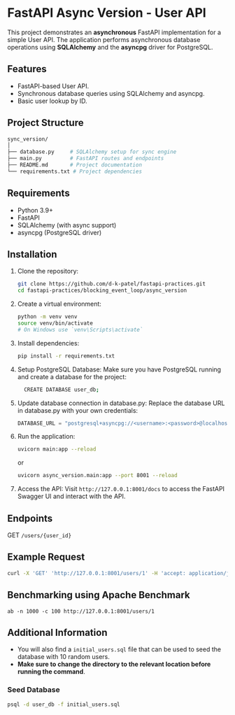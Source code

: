 # FastAPI Async Version - User API

This project demonstrates an **asynchronous** FastAPI implementation for a simple User API. The application performs asynchronous database operations using **SQLAlchemy** and the **asyncpg** driver for PostgreSQL.

## Features
- FastAPI-based User API.
- Synchronous database queries using SQLAlchemy and asyncpg.
- Basic user lookup by ID.

## Project Structure
```bash
sync_version/
│
├── database.py     # SQLAlchemy setup for sync engine
├── main.py         # FastAPI routes and endpoints
├── README.md       # Project documentation
└── requirements.txt # Project dependencies
```


## Requirements
- Python 3.9+
- FastAPI
- SQLAlchemy (with async support)
- asyncpg (PostgreSQL driver)


## Installation

1. Clone the repository:
    ```bash
    git clone https://github.com/d-k-patel/fastapi-practices.git
    cd fastapi-practices/blocking_event_loop/async_version
    ```
2. Create a virtual environment:
    ```bash
    python -m venv venv
    source venv/bin/activate  
    # On Windows use `venv\Scripts\activate`
    ```
3. Install dependencies:
    ```bash
    pip install -r requirements.txt
    ```
4. Setup PostgreSQL Database: Make sure you have PostgreSQL running and create a database for the project:
    ```bash
      CREATE DATABASE user_db;
    ```
5. Update database connection in database.py: Replace the database URL in database.py with your own credentials:

    ```python
    DATABASE_URL = "postgresql+asyncpg://<username>:<password>@localhost/user_db"
    ```
6. Run the application:
    ```bash
    uvicorn main:app --reload
    ```
    or
    ```bash
    uvicorn async_version.main:app --port 8001 --reload
    ```
7. Access the API: Visit `http://127.0.0.1:8001/docs` to access the FastAPI Swagger UI and interact with the API.

## Endpoints

GET `/users/{user_id}`

## Example Request
```bash
curl -X 'GET' 'http://127.0.0.1:8001/users/1' -H 'accept: application/json'
```

## Benchmarking using Apache Benchmark
`ab -n 1000 -c 100 http://127.0.0.1:8001/users/1`

## Additional Information

- You will also find a `initial_users.sql` file that can be used to seed the database with 10 random users. 
- **Make sure to change the directory to the relevant location before running the command**.

### Seed Database
```bash
psql -d user_db -f initial_users.sql
```